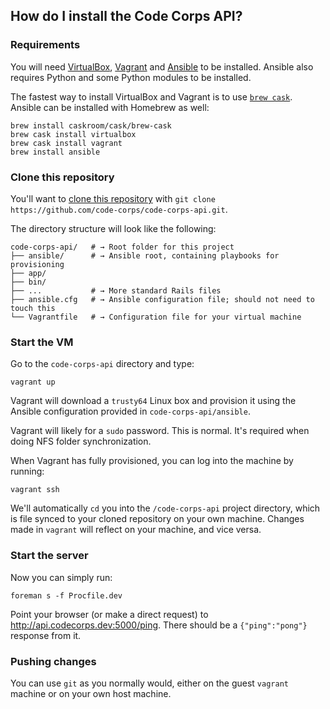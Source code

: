 ## How do I install the Code Corps API?

### Requirements

You will need [VirtualBox](https://www.virtualbox.org/wiki/Downloads), [Vagrant](https://www.vagrantup.com/downloads.html) and [Ansible](http://docs.ansible.com/intro_installation.html) to be installed. Ansible also requires Python and some Python modules to be installed.

The fastest way to install VirtualBox and Vagrant is to use [`brew cask`](https://github.com/caskroom/homebrew-cask). Ansible can be installed with Homebrew as well:

```shell
brew install caskroom/cask/brew-cask
brew cask install virtualbox
brew cask install vagrant
brew install ansible
```

### Clone this repository

You'll want to [clone this repository](https://help.github.com/articles/cloning-a-repository/) with `git clone https://github.com/code-corps/code-corps-api.git`.

The directory structure will look like the following:

```shell
code-corps-api/   # → Root folder for this project
├── ansible/      # → Ansible root, containing playbooks for provisioning
├── app/
├── bin/
├── ...           # → More standard Rails files
├── ansible.cfg   # → Ansible configuration file; should not need to touch this
└── Vagrantfile   # → Configuration file for your virtual machine
```

### Start the VM

Go to the `code-corps-api` directory and type:

```shell
vagrant up
```

Vagrant will download a `trusty64` Linux box and provision it using the Ansible configuration provided in `code-corps-api/ansible`.

Vagrant will likely for a `sudo` password. This is normal. It's required when doing NFS folder synchronization.

When Vagrant has fully provisioned, you can log into the machine by running:

```shell
vagrant ssh
```

We'll automatically `cd` you into the `/code-corps-api` project directory, which is file synced to your cloned repository on your own machine. Changes made in `vagrant` will reflect on your machine, and vice versa.


### Start the server

Now you can simply run:

```shell
foreman s -f Procfile.dev
```

Point your browser (or make a direct request) to http://api.codecorps.dev:5000/ping. There should be a `{"ping":"pong"}` response from it.

### Pushing changes

You can use `git` as you normally would, either on the guest `vagrant` machine or on your own host machine.
